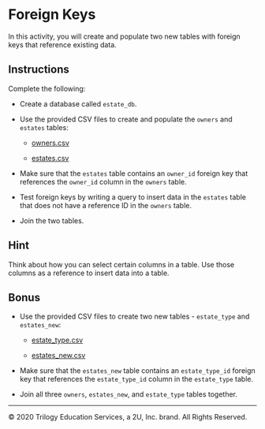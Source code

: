 # Foreign Keys

In this activity, you will create and populate two new tables with foreign keys that reference existing data.

## Instructions

Complete the following:

* Create a database called `estate_db`.

* Use the provided CSV files to create and populate the `owners` and `estates` tables:

  * [owners.csv](Resources/owners.csv)

  * [estates.csv](Resources/estates.csv)

* Make sure that the `estates` table contains an `owner_id` foreign key that references the `owner_id` column in the `owners` table.

* Test foreign keys by writing a query to insert data in the `estates` table that does not have a reference ID in the `owners` table.

* Join the two tables.

## Hint

Think about how you can select certain columns in a table. Use those columns as a reference to insert data into a table.

## Bonus

* Use the provided CSV files to create two new tables - `estate_type` and `estates_new`:

  * [estate_type.csv](Resources/estate_type.csv)

  * [estates_new.csv](Resources/estates_new.csv)

* Make sure that the `estates_new` table contains an `estate_type_id` foreign key that references the `estate_type_id` column in the `estate_type` table.

* Join all three `owners`, `estates_new`, and `estate_type` tables together.

---

© 2020 Trilogy Education Services, a 2U, Inc. brand. All Rights Reserved.
